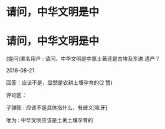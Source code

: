 # 请问，中华文明是中

# 请问，中华文明是中

(提问)匿名用户 : 请问，中华文明是中原土著还是古埃及东进 遗产？

2018-08-21

回答：应该不是，显然是农耕土壤孕育的(2 赞)

评论区：

子弹陈 : 应该不是具体指什么，有歧义[呲牙]

唯为 : 中华文明应该是土著土壤孕育的